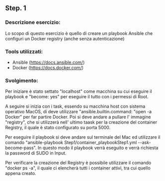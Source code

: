 
## Step. 1
### Descrizione esercizio:

Lo scopo di questo esercizio è quello di creare un playbook Ansible che configuri un Docker registry (anche senza autenticazione)

### Tools utilizzati:
- Ansible (https://docs.ansible.com/)
- Docker (https://docs.docker.com/)

### Svolgimento:

Per iniziare è stato settato "localhost" come macchina su cui eseguire il playbook e "become: yes" per eseguire il tutto con i permessi di Root.

A seguire si inizia con i task, essendo su macchina host con sistema operativo MacOS, di deve utilizzare "ansible.builtin.command: "open -a Docker" per far partire Docker. Poi si deve andare a pullare l' immagine "registry", che si utilizzerà nell' ultimo taask per la creazione del container Registry, il quale è stato configurato su porta 5000.

Per eseguire il playbook si deve andare sul terminale del Mac ed utilizzare il comando "ansible-playbook Step1/container_playbookStep1.yml --ask-become-pass". In questo modo il playbook verrà eseguito e verrà richiesta la password di SUDO in Input.

Per verificare la creazione del Registry è possibile utilizzare il comando "docker ps -a", il quale ci elencherà tutti i container attivi, tra cui quello appena creato.
